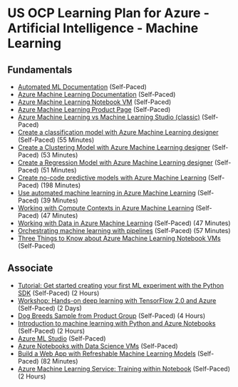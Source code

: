 # US OCP Learning Plan for Azure - Artificial Intelligence - Machine Learning

## Fundamentals

* [Automated ML Documentation](https://docs.microsoft.com/en-us/azure/machine-learning/service/concept-automated-ml) (Self-Paced)
* [Azure Machine Learning Documentation](https://docs.microsoft.com/en-us/azure/machine-learning/) (Self-Paced)
* [Azure Machine Learning Notebook VM](https://techcommunity.microsoft.com/t5/Educator-Developer-Blog/Azure-Machine-Learning-Notebook-VM/ba-p/683785) (Self-Paced)
* [Azure Machine Learning Product Page](https://azure.microsoft.com/en-us/services/machine-learning/) (Self-Paced)
* [Azure Machine Learning vs Machine Learning Studio (classic)](https://docs.microsoft.com/en-us/azure/machine-learning/compare-azure-ml-to-studio-classic) (Self-Paced)
* [Create a classification model with Azure Machine Learning designer](https://docs.microsoft.com/en-us/learn/modules/create-classification-model-azure-machine-learning-designer/) (Self-Paced) (55 Minutes)
* [Create a Clustering Model with Azure Machine Learning designer](https://docs.microsoft.com/en-us/learn/modules/create-clustering-model-azure-machine-learning-designer/) (Self-Paced) (53 Minutes)
* [Create a Regression Model with Azure Machine Learning designer](https://docs.microsoft.com/en-us/learn/modules/create-regression-model-azure-machine-learning-designer/) (Self-Paced) (51 Minutes)
* [Create no-code predictive models with Azure Machine Learning](https://docs.microsoft.com/en-us/learn/paths/create-no-code-predictive-models-azure-machine-learning/) (Self-Paced) (198 Minutes)
* [Use automated machine learning in Azure Machine Learning](https://docs.microsoft.com/en-us/learn/modules/use-automated-machine-learning/) (Self-Paced) (39 Minutes)
* [Working with Compute Contexts in Azure Machine Learning](https://docs.microsoft.com/en-us/learn/modules/use-compute-contexts-in-aml/) (Self-Paced) (47 Minutes)
* [Working with Data in Azure Machine Learning](https://docs.microsoft.com/en-us/learn/modules/work-with-data-in-aml/) (Self-Paced) (47 Minutes)
* [Orchestrating machine learning with pipelines](https://docs.microsoft.com/en-us/learn/modules/create-pipelines-in-aml/) (Self-Paced) (57 Minutes)
* [Three Things to Know about Azure Machine Learning Notebook VMs](https://azure.microsoft.com/en-us/blog/three-things-to-know-about-azure-machine-learning-notebook-vm/) (Self-Paced)

## Associate

* [Tutorial: Get started creating your first ML experiment with the Python SDK](https://docs.microsoft.com/en-us/azure/machine-learning/service/tutorial-1st-experiment-sdk-setup) (Self-Paced) (2 Hours)
* [Workshop: Hands-on deep learning with TensorFlow 2.0 and Azure](https://github.com/microsoft/bert-stack-overflow) (Self-Paced) (2 Days)
* [Dog Breeds Sample from Product Group](https://github.com/maxluk/dogbreeds-webinar) (Self-Paced) (4 Hours)
* [Introduction to machine learning with Python and Azure Notebooks](https://docs.microsoft.com/en-us/learn/paths/intro-to-ml-with-python/) (Self-Paced) (2 Hours)
* [Azure ML Studio](https://ml.azure.com/) (Self-Paced)
* [Azure Notebooks with Data Science VMs](https://blogs.msdn.microsoft.com/uk_faculty_connection/2018/12/10/microsoft-azure-notebooks-and-additional-compute-capacity-via-connecting-to-data-science-vms/) (Self-Paced)
* [Build a Web App with Refreshable Machine Learning Models](https://docs.microsoft.com/en-us/learn/modules/create-web-app-with-refreshable-models/) (Self-Paced) (82 Minutes)
* [Azure Machine Learning Service: Training within Notebook](https://github.com/Azure/MachineLearningNotebooks/tree/master/how-to-use-azureml/training/train-within-notebook) (Self-Paced) (2 Hours)
